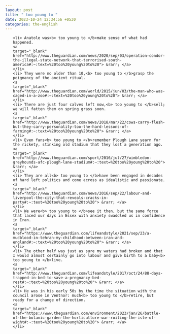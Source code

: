 ```yaml
---
layout: post
title: " too young to "
date: 2023-10-24 12:34:56 +0530
categories: the-english
---
```

<ol>

    <li> Anatole was<b> too young to </b>make sense of what had happened.
    <a 
    target="_blank" 
    href="http://www.theguardian.com/news/2020/sep/03/operation-condor-the-illegal-state-network-that-terrorised-south-america#:~:text=%20too%20young%20to%20"> &rarr; </a>
    </li>
    <li> They were no older than 10,<b> too young to </b>grasp the poignancy of the ancient ritual.
    <a 
    target="_blank" 
    href="http://www.theguardian.com/world/2015/jun/03/the-man-who-was-caged-in-a-zoo#:~:text=%20too%20young%20to%20"> &rarr; </a>
    </li>
    <li> There are just four calves left now,<b> too young to </b>sell; we will fatten them on spring grass soon.
    <a 
    target="_blank" 
    href="http://www.theguardian.com/news/2018/mar/22/cows-carry-flesh-but-they-carry-personality-too-the-hard-lessons-of-farming#:~:text=%20too%20young%20to%20"> &rarr; </a>
    </li>
    <li> Even fans<b> too young to </b>remember Plough Lane yearn for the rickety, stinking old stadium that they lost a generation ago.
    <a 
    target="_blank" 
    href="http://www.theguardian.com/sport/2016/jul/27/wimbledon-greyhounds-afc-plough-lane-stadium#:~:text=%20too%20young%20to%20"> &rarr; </a>
    </li>
    <li> They are all<b> too young to </b>have been engaged in decades of hard left politics and come across as idealistic and passionate.
    <a 
    target="_blank" 
    href="http://www.theguardian.com/news/2016/sep/22/labour-and-liverpool-the-city-that-reveals-cracks-in-party#:~:text=%20too%20young%20to%20"> &rarr; </a>
    </li>
    <li> We were<b> too young to </b>see it then, but the same force that laced our days in Essex with anxiety swaddled us in confidence in Iran.
    <a 
    target="_blank" 
    href="https://www.theguardian.com/lifeandstyle/2021/sep/23/a-mudblood-in-tehran-my-childhood-between-iran-and-england#:~:text=%20too%20young%20to%20"> &rarr; </a>
    </li>
    <li> The other half was just as sure my waters had broken and that I would almost certainly go into labour and give birth to a baby<b> too young to </b>live.
    <a 
    target="_blank" 
    href="http://www.theguardian.com/lifeandstyle/2017/oct/24/88-days-trapped-in-bed-to-save-a-pregnancy-bed-rest#:~:text=%20too%20young%20to%20"> &rarr; </a>
    </li>
    <li> He was in his early 50s by the time the situation with the council arose in Ventnor: much<b> too young to </b>retire, but ready for a change of direction.
    <a 
    target="_blank" 
    href="https://www.theguardian.com/environment/2023/jan/26/battle-of-the-botanic-garden-the-horticulture-war-roiling-the-isle-of-wight#:~:text=%20too%20young%20to%20"> &rarr; </a>
    </li>